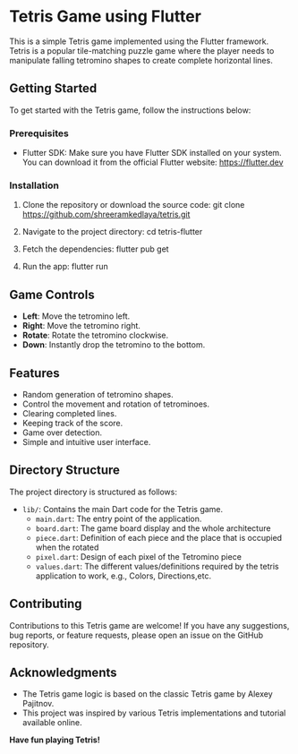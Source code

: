 # Tetris Game using Flutter

This is a simple Tetris game implemented using the Flutter framework. Tetris is a popular tile-matching puzzle game where the player needs to manipulate falling tetromino shapes to create complete horizontal lines.

## Getting Started

To get started with the Tetris game, follow the instructions below:

### Prerequisites

- Flutter SDK: Make sure you have Flutter SDK installed on your system. You can download it from the official Flutter website: https://flutter.dev

### Installation

1. Clone the repository or download the source code:
   git clone https://github.com/shreeramkedlaya/tetris.git

2. Navigate to the project directory:
   cd tetris-flutter

3. Fetch the dependencies:
   flutter pub get

4. Run the app:
   flutter run

## Game Controls

- **Left**: Move the tetromino left.
- **Right**: Move the tetromino right.
- **Rotate**: Rotate the tetromino clockwise.
- **Down**: Instantly drop the tetromino to the bottom.

## Features

- Random generation of tetromino shapes.
- Control the movement and rotation of tetrominoes.
- Clearing completed lines.
- Keeping track of the score.
- Game over detection.
- Simple and intuitive user interface.

## Directory Structure

The project directory is structured as follows:

- `lib/`: Contains the main Dart code for the Tetris game.
  - `main.dart`: The entry point of the application.
  - `board.dart`: The game board display and the whole architecture
  - `piece.dart`: Definition of each piece and the place that is occupied when the rotated
  - `pixel.dart`: Design of each pixel of the Tetromino piece
  - `values.dart`: The different values/definitions required by the tetris application to work, e.g., Colors, Directions,etc.
## Contributing

Contributions to this Tetris game are welcome! If you have any suggestions, bug reports, or feature requests, please open an issue on the GitHub repository.

## Acknowledgments

- The Tetris game logic is based on the classic Tetris game by Alexey Pajitnov.
- This project was inspired by various Tetris implementations and tutorial available online.

**Have fun playing Tetris!**
